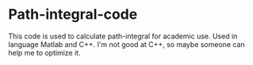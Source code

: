 # Path-integral-code
This code is used to calculate path-integral for academic use. Used in language Matlab and C++. I'm not good at C++, so maybe someone can help me to optimize it.
